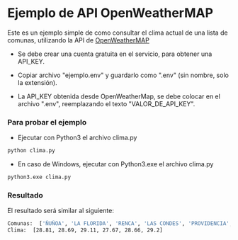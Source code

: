 # Ejemplo de API OpenWeatherMAP

Este es un ejemplo simple de como consultar el clima actual de una lista de comunas, 
utilizando la API de <a href="https://openweathermap.org/current">OpenWeatherMAP</a>

- Se debe crear una cuenta gratuita en el servicio, para obtener una API_KEY.

- Copiar archivo "ejemplo.env" y guardarlo como ".env" (sin nombre, solo la extensión).

- La API_KEY obtenida desde OpenWeatherMap, se debe colocar en el archivo ".env", reemplazando el texto "VALOR_DE_API_KEY".

### Para probar el ejemplo

- Ejecutar con Python3 el archivo clima.py
```bash
python clima.py
```

- En caso de Windows, ejecutar con Python3.exe el archivo clima.py
```bash
python3.exe clima.py
```

### Resultado

El resultado será similar al siguiente:
```bash
Comunas:  ['ÑUÑOA', 'LA FLORIDA', 'RENCA', 'LAS CONDES', 'PROVIDENCIA', 'HUECHURABA']
Clima:  [28.81, 28.69, 29.11, 27.67, 28.66, 29.2]
```
